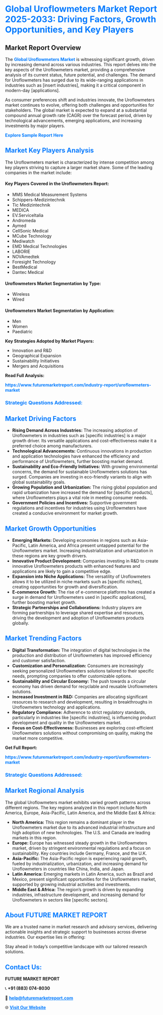 <h1 style="color: #007BFF;">Global Uroflowmeters Market Report 2025-2033: Driving Factors, Growth Opportunities, and Key Players</h1>

<section id="overview">
<h2>Market Report Overview</h2>
<p>The <a href="https://www.futuremarketreport.com/industry-report/uroflowmeters-market" style="color: #007BFF; text-decoration: none;"><strong>Global Uroflowmeters Market</strong></a> is witnessing significant growth, driven by increasing demand across various industries. This report delves into the key aspects of the Uroflowmeters market, providing a comprehensive analysis of its current status, future potential, and challenges. The demand for Uroflowmeters has surged due to its wide-ranging applications in industries such as [insert industries], making it a critical component in modern-day [applications].</p>
<p>As consumer preferences shift and industries innovate, the Uroflowmeters market continues to evolve, offering both challenges and opportunities for stakeholders. The global market is expected to expand at a substantial compound annual growth rate (CAGR) over the forecast period, driven by technological advancements, emerging applications, and increasing investments by major players.</p>
</section>

<section id="overview">
<p><a href="https://www.futuremarketreport.com/request-sample/reportId=105442" style="color: #007BFF; text-decoration: none;"><strong>Explore Sample Report Here</strong></a></p>
</section>

<section id="key-players">
<h2 style="color: #007BFF;">Market Key Players Analysis</h2>
<p>The Uroflowmeters market is characterized by intense competition among key players striving to capture a larger market share. Some of the leading companies in the market include:</p>
<h4>Key Players Covered in the Uroflowmeters Report:</h4>
<ul><li>MMS Medical Measurement Systems</li><li>Schippers-Medizintechnik</li><li>Tic Medizintechnik</li><li>MEDICA</li><li>EV.ServiceItalia</li><li>Andromeda</li><li>Aymed</li><li>CellSonic Medical</li><li>MCube Technology</li><li>Mediwatch</li><li>EMD Medical Technologies</li><li>LABORIE</li><li>NOVAmedtek</li><li>Foresight Technology</li><li>BestMedical</li><li>Dantec Medical</li></ul>
<h4>Uroflowmeters Market Segmentation by Type:</h4>
<ul><li>Wireless</li><li>Wired</li></ul>

<h4>Uroflowmeters Market Segmentation by Application:</h4>
<ul><li>Men</li><li>Women</li><li>Paediatric</li></ul>
<p><strong>Key Strategies Adopted by Market Players:</strong></p>
<ul>
<li>Innovation and R&D</li>
<li>Geographical Expansion</li>
<li>Sustainability Initiatives</li>
<li>Mergers and Acquisitions</li>
</ul>
</section>

<section>
<p><strong>Read Full Analysis: </strong></p><a href="https://www.futuremarketreport.com/industry-report/uroflowmeters-market" style="color: #007BFF; text-decoration: none;"><strong>https://www.futuremarketreport.com/industry-report/uroflowmeters-market</strong></a>
<h3 style="color: #007BFF;">Strategic Questions Addressed:</h3>
</section>

<section id="driving-factors">
<h2 style="color: #007BFF;">Market Driving Factors</h2>
<ul>
<li><strong>Rising Demand Across Industries:</strong> The increasing adoption of Uroflowmeters in industries such as [specific industries] is a major growth driver. Its versatile applications and cost-effectiveness make it a preferred choice among manufacturers.</li>
<li><strong>Technological Advancements:</strong> Continuous innovations in production and application technologies have enhanced the efficiency and performance of Uroflowmeters, further boosting market demand.</li>
<li><strong>Sustainability and Eco-Friendly Initiatives:</strong> With growing environmental concerns, the demand for sustainable Uroflowmeters solutions has surged. Companies are investing in eco-friendly variants to align with global sustainability goals.</li>
<li><strong>Growing Population and Urbanization:</strong> The rising global population and rapid urbanization have increased the demand for [specific products], where Uroflowmeters plays a vital role in meeting consumer needs.</li>
<li><strong>Government Policies and Incentives:</strong> Supportive government regulations and incentives for industries using Uroflowmeters have created a conducive environment for market growth.</li>
</ul>
</section>

<section id="growth-opportunities">
<h2 style="color: #007BFF;">Market Growth Opportunities</h2>
<ul>
<li><strong>Emerging Markets:</strong> Developing economies in regions such as Asia-Pacific, Latin America, and Africa present untapped potential for the Uroflowmeters market. Increasing industrialization and urbanization in these regions are key growth drivers.</li>
<li><strong>Innovative Product Development:</strong> Companies investing in R&D to create innovative Uroflowmeters products with enhanced features and applications are likely to gain a competitive edge.</li>
<li><strong>Expansion into Niche Applications:</strong> The versatility of Uroflowmeters allows it to be utilized in niche markets such as [specific niches], creating opportunities for growth and diversification.</li>
<li><strong>E-commerce Growth:</strong> The rise of e-commerce platforms has created a surge in demand for Uroflowmeters used in [specific applications], further boosting market growth.</li>
<li><strong>Strategic Partnerships and Collaborations:</strong> Industry players are forming partnerships to leverage shared expertise and resources, driving the development and adoption of Uroflowmeters products globally.</li>
</ul>
</section>

<section id="trending-factors">
<h2 style="color: #007BFF;">Market Trending Factors</h2>
<ul>
<li><strong>Digital Transformation:</strong> The integration of digital technologies in the production and distribution of Uroflowmeters has improved efficiency and customer satisfaction.</li>
<li><strong>Customization and Personalization:</strong> Consumers are increasingly seeking personalized Uroflowmeters solutions tailored to their specific needs, prompting companies to offer customizable options.</li>
<li><strong>Sustainability and Circular Economy:</strong> The push towards a circular economy has driven demand for recyclable and reusable Uroflowmeters solutions.</li>
<li><strong>Increased Investment in R&D:</strong> Companies are allocating significant resources to research and development, resulting in breakthroughs in Uroflowmeters technology and applications.</li>
<li><strong>Regulatory Compliance:</strong> Adherence to strict regulatory standards, particularly in industries like [specific industries], is influencing product development and quality in the Uroflowmeters market.</li>
<li><strong>Focus on Cost-Effectiveness:</strong> Businesses are exploring cost-efficient Uroflowmeters solutions without compromising on quality, making the market more competitive.</li>
</ul>
</section>

<section>
<p><strong>Get Full Report: </strong></p><a href="https://www.futuremarketreport.com/industry-report/uroflowmeters-market" style="color: #007BFF; text-decoration: none;"><strong>https://www.futuremarketreport.com/industry-report/uroflowmeters-market</strong></a>
<h3 style="color: #007BFF;">Strategic Questions Addressed:</h3>
</section>


<section id="regional-analysis">
<h2 style="color: #007BFF;">Market Regional Analysis</h2>
<p>The global Uroflowmeters market exhibits varied growth patterns across different regions. The key regions analyzed in this report include North America, Europe, Asia-Pacific, Latin America, and the Middle East & Africa:</p>
<ul>
<li><strong>North America:</strong> This region remains a dominant player in the Uroflowmeters market due to its advanced industrial infrastructure and high adoption of new technologies. The U.S. and Canada are leading markets in this region.</li>
<li><strong>Europe:</strong> Europe has witnessed steady growth in the Uroflowmeters market, driven by stringent environmental regulations and a focus on sustainability. Key countries include Germany, France, and the U.K.</li>
<li><strong>Asia-Pacific:</strong> The Asia-Pacific region is experiencing rapid growth, fueled by industrialization, urbanization, and increasing demand for Uroflowmeters in countries like China, India, and Japan.</li>
<li><strong>Latin America:</strong> Emerging markets in Latin America, such as Brazil and Mexico, present significant opportunities for the Uroflowmeters market, supported by growing industrial activities and investments.</li>
<li><strong>Middle East & Africa:</strong> The region’s growth is driven by expanding industries, infrastructure development, and increasing demand for Uroflowmeters in sectors like [specific sectors].</li>
</ul>
</section>

<footer>
<h2 style="color: #007BFF;">About FUTURE MARKET REPORT</h2>
<p>We are a trusted name in market research and advisory services, delivering actionable insights and strategic support to businesses across diverse industries. Our expertise lies in offering:</p>

<p>Stay ahead in today’s competitive landscape with our tailored research solutions.</p>

<h2 style="color: #007BFF;">Contact Us:</h2>
<p><strong>FUTURE MARKET REPORT</strong></p>
<p>📞 <strong>+91 (883) 074-8030</strong></p>
<p>📧 <strong><a href="mailto:help@futuremarketreport.com" style="color: #007BFF;">help@futuremarketreport.com</a></strong></p>
<p>🌐 <strong><a href="https://www.futuremarketreport.com/" style="color: #007BFF;">Visit Our Website</a></strong></p>
</footer>